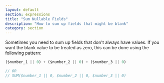 ```yaml
---
layout: default
section: expressions
title: "Sum Nullable Fields"
description: "How to sum up fields that might be blank"
category: section
---
```


Sometimes you need to sum up fields that don't always have values. If you want the blank value to be treated as zero, this can be done using the following pattern:

```js
($number_1 || 0) + ($number_2 || 0) + ($number_3 || 0)

// OR
// SUM($number_1 || 0, $number_2 || 0, $number_3 || 0)
```
